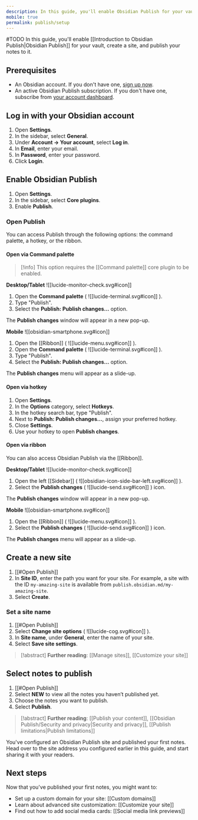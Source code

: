 ```yaml
---
description: In this guide, you'll enable Obsidian Publish for your vault, create a site, and publish your notes to it.
mobile: true
permalink: publish/setup
---
```

#TODO
In this guide, you'll enable [[Introduction to Obsidian Publish|Obsidian Publish]] for your vault, create a site, and publish your notes to it.

## Prerequisites

- An Obsidian account. If you don't have one, [sign up now](https://obsidian.md/auth?returnto=%2Faccount%2Fpublish#signup).
- An active Obsidian Publish subscription. If you don't have one, subscribe from [your account dashboard](https://obsidian.md/account/publish).

## Log in with your Obsidian account

1. Open **Settings**.
2. In the sidebar, select **General**.
3. Under **Account → Your account**, select **Log in**.
4. In **Email**, enter your email.
5. In **Password**, enter your password.
6. Click **Login**.

## Enable Obsidian Publish

1. Open **Settings**.
2. In the sidebar, select **Core plugins**.
3. Enable **Publish**.

### Open Publish

You can access Publish through the following options: the command palette, a hotkey, or the ribbon.

#### Open via Command palette

> [!info] This option requires the [[Command palette]] core plugin to be enabled.

**Desktop/Tablet** ![[lucide-monitor-check.svg#icon]]

1. Open the **Command palette** ( ![[lucide-terminal.svg#icon]] ).
2. Type "Publish".
3. Select the **Publish: Publish changes...** option.

The **Publish changes** window will appear in a new pop-up.

**Mobile** ![[obsidian-smartphone.svg#icon]]

1. Open the [[Ribbon]] ( ![[lucide-menu.svg#icon]] ).
2. Open the **Command palette** ( ![[lucide-terminal.svg#icon]] ).
3. Type "Publish".
4. Select the **Publish: Publish changes...** option.

The **Publish changes** menu will appear as a slide-up.

#### Open via hotkey

1. Open **Settings**.
2. In the **Options** category, select **Hotkeys**.
3. In the hotkey search bar, type "Publish".
4. Next to **Publish: Publish changes...**, assign your preferred hotkey.
5. Close **Settings**.
6. Use your hotkey to open **Publish changes**.

#### Open via ribbon

You can also access Obsidian Publish via the [[Ribbon]].

**Desktop/Tablet** ![[lucide-monitor-check.svg#icon]]

1. Open the left [[Sidebar]] ( ![[obsidian-icon-side-bar-left.svg#icon]] ).
2. Select the **Publish changes** ( ![[lucide-send.svg#icon]] ) icon.

The **Publish changes** window will appear in a new pop-up.

**Mobile** ![[obsidian-smartphone.svg#icon]]

1. Open the [[Ribbon]] ( ![[lucide-menu.svg#icon]] ).
2. Select the **Publish changes** ( ![[lucide-send.svg#icon]] ) icon.

The **Publish changes** menu will appear as a slide-up.

## Create a new site

1. [[#Open Publish]]
2. In **Site ID**, enter the path you want for your site. For example, a site with the ID `my-amazing-site` is available from `publish.obsidian.md/my-amazing-site`.
3. Select **Create**.
### Set a site name

1. [[#Open Publish]]
2. Select **Change site options** ( ![[lucide-cog.svg#icon]] ).
3. In **Site name**, under **General**, enter the name of your site.
4. Select **Save site settings**.

> [!abstract] **Further reading**: [[Manage sites]], [[Customize your site]]
 
## Select notes to publish

1. [[#Open Publish]]
2. Select **NEW** to view all the notes you haven’t published yet.
3. Choose the notes you want to publish.
4. Select **Publish**.

> [!abstract] **Further reading**: [[Publish your content]], [[Obsidian Publish/Security and privacy|Security and privacy]], [[Publish limitations|Publish limitations]]

You've configured an Obsidian Publish site and published your first notes. Head over to the site address you configured earlier in this guide, and start sharing it with your readers.

## Next steps

Now that you've published your first notes, you might want to:
- Set up a custom domain for your site: [[Custom domains]]
- Learn about advanced site customization: [[Customize your site]]
- Find out how to add social media cards: [[Social media link previews]]
